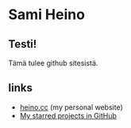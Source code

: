 # Sami Heino

## Testi!

Tämä tulee github sitesistä.


## links

* [heino.cc](https://heino.cc/) (my personal website)
* [My starred projects in GitHub](https://github.com/sampod?tab=stars)
